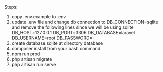 Steps:

1) copy .env.example to .env
2) update .env file and change db connection to DB_CONNECTION=sqlite
    and remove the following lines since we will be using sqlite
    DB_HOST=127.0.0.1
    DB_PORT=3306
    DB_DATABASE=laravel
    DB_USERNAME=root
    DB_PASSWORD=
3) create database.sqlite at directory database
4) composer install from your bash command
5) npm run prod
7) php artisan migrate
6) php artisan run serve
